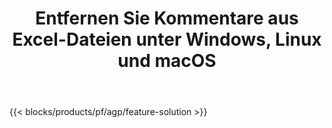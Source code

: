 ﻿---
title: Entfernen Sie Kommentare aus Excel-Dateien unter Windows, Linux und macOS 
weight: 7730
url: /de/annotation
description: Kostenlose App und APIs für die Verwaltung von Anmerkungen und Kommentaren in Excel XLS, XLSX und ODS
---
{{< blocks/products/pf/agp/feature-solution >}} 

